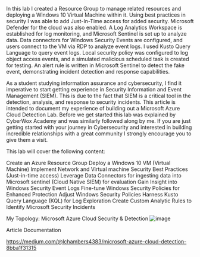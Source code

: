 In this lab I created a Resource Group to manage related resources and deploying a Windows 10 Virtual Machine within it. Using best practices in security I was able to add Just-In-Time access for added security. Microsoft Defender for the cloud was also enabled. A Log Analytics Workspace is established for log monitoring, and Microsoft Sentinel is set up to analyze data. Data connectors for Windows Security Events are configured, and users connect to the VM via RDP to analyze event logs. I used Kusto Query Language to query event logs. Local security policy was configured to log object access events, and a simulated malicious scheduled task is created for testing. An alert rule is written in Microsoft Sentinel to detect the fake event, demonstrating incident detection and response capabilities.



As a student studying information assurance and cybersecurity, I find it imperative to start getting experience in Security Information and Event Management (SIEM). This is due to the fact that SIEM is a critical tool in the detection, analysis, and response to security incidents. This article is intended to document my experience of building out a Microsoft Azure Cloud Detection Lab. Before we get started this lab was explained by CyberWox Academy and was similarly followed along by me. If you are just getting started with your journey in Cybersecurity and interested in building incredible relationships with a great community I strongly encourage you to give them a visit.

This lab will cover the following content:

Create an Azure Resource Group
Deploy a Windows 10 VM (Virtual Machine)
Implement Network and Virtual machine Security Best Practices (Just-in-time access)
Leverage Data Connectors for ingesting data into Microsoft sentinel (Cloud Native SIEM) for evaluation
Gain Insight into Windows Security Event Logs
Fine-tune Windows Security Policies for Enhanced Protection
Adjust Windows Security Policies
Harness Kusto Query Language (KQL) for Log Exploration
Create Custom Analytic Rules to Identify Microsoft Security Incidents



My Topology: Microsoft Azure Cloud Security & Detection 
![image](https://github.com/liamchambers9/My-Projects/assets/101218893/36ead783-dd1b-42ec-8c04-a895eaec65c4)

Article Documentation

https://medium.com/@lchambers4383/microsoft-azure-cloud-detection-8bba1f31315
